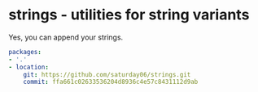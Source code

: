 # strings - utilities for string variants

Yes, you can append your strings.

```yaml
packages:
- '.'
- location:
    git: https://github.com/saturday06/strings.git
    commit: ffa661c02633536204d8936c4e57c8431112d9ab
```
